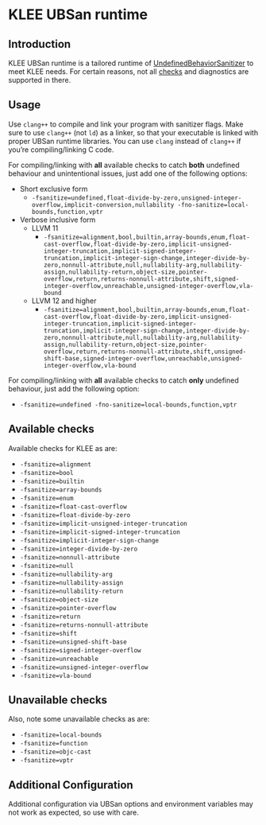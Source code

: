 # KLEE UBSan runtime

## Introduction

KLEE UBSan runtime is a tailored runtime
of [UndefinedBehaviorSanitizer](https://clang.llvm.org/docs/UndefinedBehaviorSanitizer.html) to meet KLEE needs. For
certain reasons, not all [checks](https://clang.llvm.org/docs/UndefinedBehaviorSanitizer.html#available-checks) and
diagnostics are supported in there.

## Usage

Use `clang++` to compile and link your program with sanitizer flags. Make sure to use `clang++` (not `ld`) as a
linker, so that your executable is linked with proper UBSan runtime libraries. You can use `clang` instead of `clang++`
if you’re compiling/linking C code.

For compiling/linking with **all** available checks to catch **both** undefined behaviour and unintentional issues, just
add one of the following options:

* Short exclusive form
    * `-fsanitize=undefined,float-divide-by-zero,unsigned-integer-overflow,implicit-conversion,nullability -fno-sanitize=local-bounds,function,vptr`
* Verbose inclusive form
    * LLVM 11
        * `-fsanitize=alignment,bool,builtin,array-bounds,enum,float-cast-overflow,float-divide-by-zero,implicit-unsigned-integer-truncation,implicit-signed-integer-truncation,implicit-integer-sign-change,integer-divide-by-zero,nonnull-attribute,null,nullability-arg,nullability-assign,nullability-return,object-size,pointer-overflow,return,returns-nonnull-attribute,shift,signed-integer-overflow,unreachable,unsigned-integer-overflow,vla-bound`
    * LLVM 12 and higher
        * `-fsanitize=alignment,bool,builtin,array-bounds,enum,float-cast-overflow,float-divide-by-zero,implicit-unsigned-integer-truncation,implicit-signed-integer-truncation,implicit-integer-sign-change,integer-divide-by-zero,nonnull-attribute,null,nullability-arg,nullability-assign,nullability-return,object-size,pointer-overflow,return,returns-nonnull-attribute,shift,unsigned-shift-base,signed-integer-overflow,unreachable,unsigned-integer-overflow,vla-bound`

For compiling/linking with **all** available checks to catch **only** undefined behaviour, just add
the following option:

* `-fsanitize=undefined -fno-sanitize=local-bounds,function,vptr`

## Available checks

Available checks for KLEE as are:

* `-fsanitize=alignment`
* `-fsanitize=bool`
* `-fsanitize=builtin`
* `-fsanitize=array-bounds`
* `-fsanitize=enum`
* `-fsanitize=float-cast-overflow`
* `-fsanitize=float-divide-by-zero`
* `-fsanitize=implicit-unsigned-integer-truncation`
* `-fsanitize=implicit-signed-integer-truncation`
* `-fsanitize=implicit-integer-sign-change`
* `-fsanitize=integer-divide-by-zero`
* `-fsanitize=nonnull-attribute`
* `-fsanitize=null`
* `-fsanitize=nullability-arg`
* `-fsanitize=nullability-assign`
* `-fsanitize=nullability-return`
* `-fsanitize=object-size`
* `-fsanitize=pointer-overflow`
* `-fsanitize=return`
* `-fsanitize=returns-nonnull-attribute`
* `-fsanitize=shift`
* `-fsanitize=unsigned-shift-base`
* `-fsanitize=signed-integer-overflow`
* `-fsanitize=unreachable`
* `-fsanitize=unsigned-integer-overflow`
* `-fsanitize=vla-bound`

## Unavailable checks

Also, note some unavailable checks as are:

* `-fsanitize=local-bounds`
* `-fsanitize=function`
* `-fsanitize=objc-cast`
* `-fsanitize=vptr`

## Additional Configuration

Additional configuration via UBSan options and environment variables may not work as expected, so use with care.
